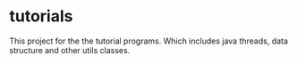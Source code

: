# tutorials

This project for the the tutorial programs. Which includes java threads, data structure and other utils classes.
<Date><Name><Description>
<list of files>
